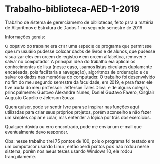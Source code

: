 # Trabalho-biblioteca-AED-1-2019
Trabalho de sistema de gerenciamento de bibliotecas, feito para a matéria de Algoritmos e Estrutura de Dados 1, no segundo semestre de 2019

Informações gerais:

O objetivo do trabalho era criar uma espécie de programa que permitisse que um usuário pudesse colocar dados de livros e de alunos, que pudesse visualizar eles em ordem de registro e em ordem alfabética, remover e salvar no computador. A principal ideia do trabalho era aplicar os conhecimentos de lista (nesse caso, usamos listas circulares duplamente encadeada, pois facilitaria a navegação), algoritmos de ordenação e de salvar os dados nas memórias do computador. O trabalho foi desenvolvido no fim do meu segundo semestre da faculdade, em 2019, e para fazer ele tive ajuda do meu professor: Jefferson Tales Oliva, e de alguns colegas, principalmente: Gustavo Alexandre Nunes, Daniel Gustavo Favero, Cinglair Augusto Capello e Jeferson Souza.

Quem quiser, pode se sentir livre para se inspirar nas funções aqui utilizadas para criar seus próprios projetos, porém aconselho a não fazer um simples copiar e colar, mas entender a lógica por trás dos exercícios.

Qualquer dúvida ou erro encontrado, pode me enviar um e-mail que eventualmente devo responder.

Obs: nesse trabalho tirei 75 pontos de 100, pois o programa foi testado em um computador usando Linux, então perdi pontos pois não rodou nesse sistema, porém nos meus testes usando Windows 10, ele rodou tranquilamente.
